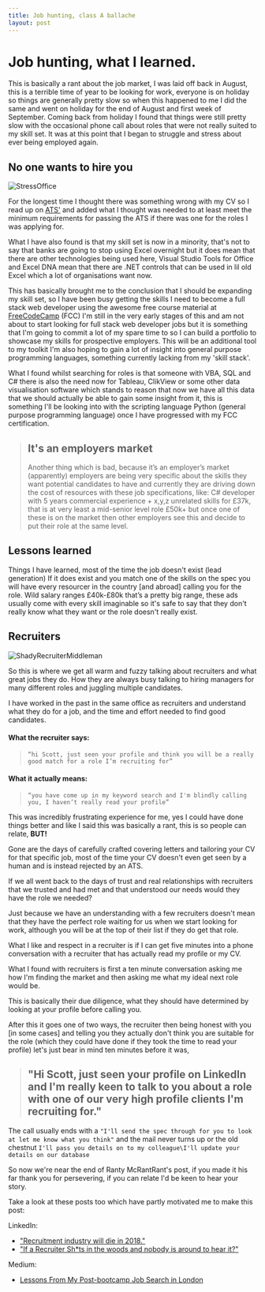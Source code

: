 ```yaml
---
title: Job hunting, class A ballache
layout: post
---
```


# Job hunting, what I learned.

This is basically a rant about the job market, I was laid off back in August, this is a terrible time of year to be looking for work, everyone is on holiday so things are generally pretty slow so when this happened to me I did the same and went on holiday for the end of August and first week of September. Coming back from holiday I found that things were still pretty slow with the occasional phone call about roles that were not really suited to my skill set. It was at this point that I began to struggle and stress about ever being employed again.

## No one wants to hire you

![StressOffice](https://i.imgsafe.org/1c6b4e1c47.jpeg)

For the longest time I thought there was something wrong with my CV so I read up on [ATS'](https://lmgtfy.com/?q=what+is+an+ats) and added what I thought was needed to at least meet the minimum requirements for passing the ATS if there was one for the roles I was applying for. 

What I have also found is that my skill set is now in a minority, that's not to say that banks are going to stop using Excel overnight but it does mean that there are other technologies being used here, Visual Studio Tools for Office and Excel DNA mean that there are .NET controls that can be used in lil old Excel which a lot of organisations want now.

This has basically brought me to the conclusion that I should be expanding my skill set, so I have been busy getting the skills I need to become a full stack web developer using the awesome free course material at [FreeCodeCamp](https://www.freecodecamp.com) (FCC) I'm still in the very early stages of this and am not about to start looking for full stack web developer jobs but it is something that I'm going to commit a lot of my spare time to so I can build a portfolio to showcase my skills for prospective employers. This will be an additional tool to my toolkit I'm also hoping to gain a lot of insight into general purpose programming languages, something currently lacking from my 'skill stack'.

What I found whilst searching for roles is that someone with VBA, SQL and C# there is also the need now for Tableau, ClikView or some other data visualisation software which stands to reason that now we have all this data that we should actually be able to gain some insight from it, this is something I'll be looking into with the scripting language Python (general purpose programming language) once I have progressed with my FCC certification.

>## It's an employers market
>Another thing which is bad, because it’s an employer’s market (apparently) employers are being very specific about the skills they want potential candidates to have and currently they are driving down the cost of resources with these job specifications, like: C# developer with 5 years commercial experience + x,y,z unrelated skills for £37k, that is at very least a mid-senior level role £50k+ but once one of these is on the market then other employers see this and decide to put their role at the same level.  

## Lessons learned

Things I have learned, most of the time the job doesn't exist (lead generation) 
If it does exist and you match one of the skills on the spec you will have every resourcer in the country [and abroad] calling you for the role.
Wild salary ranges £40k-£80k that’s a pretty big range, these ads usually come with every skill imaginable so it's safe to say that they don't really know what they want or the role doesn't really exist.

## Recruiters

![ShadyRecruiterMiddleman](https://i.imgsafe.org/1c7846872b.jpg)

So this is where we get all warm and fuzzy talking about recruiters and what great jobs they do. How they are always busy talking to hiring managers for many different roles and juggling multiple candidates.

I have worked in the past in the same office as recruiters and understand what they do for a job, and the time and effort needed to find good candidates.

#### What the recruiter says:
>```“hi Scott, just seen your profile and think you will be a really good match for a role I’m recruiting for”```

#### What it actually means:
>```“you have come up in my keyword search and I'm blindly calling you, I haven’t really read your profile”```

This was incredibly frustrating experience for me, yes I could have done things better and like I said this was basically a rant, this is so people can relate, **BUT!**

Gone are the days of carefully crafted covering letters and tailoring your CV for that specific job, most of the time your CV doesn't even get seen by a human and is instead rejected by an ATS.

If we all went back to the days of trust and real relationships with recruiters that we trusted and had met and that understood our needs would they have the role we needed?

Just because we have an understanding with a few recruiters doesn't mean that they have the perfect role waiting for us when we start looking for work, although you will be at the top of their list if they do get that role.

What I like and respect in a recruiter is if I can get five minutes into a phone conversation with a recruiter that has actually read my profile or my CV.

What I found with recruiters is first a ten minute conversation asking me how I'm finding the market and then asking me what my ideal next role would be. 

This is basically their due diligence, what they should have determined by looking at your profile before calling you.

After this it goes one of two ways, the recruiter then being honest with you [in some cases] and telling you they actually don't think you are suitable for the role (which they could have done if they took the time to read your profile) let's just bear in mind ten minutes before it was, 

>## "Hi Scott, just seen your profile on LinkedIn and I'm really keen to talk to you about a role with one of our very high profile clients I'm recruiting for."

The call usually ends with a ```"I'll send the spec through for you to look at let me know what you think"``` and the mail never turns up or the old chestnut ```I'll pass you details on to my colleague\I'll update your details on our database```

So now we're near the end of Ranty McRantRant's post, if you made it his far thank you for persevering, if you can relate I'd be keen to hear your story.

Take a look at these posts too which have partly motivated me to make this post:

LinkedIn:
* ["Recruitment industry will die in 2018."](https://www.linkedin.com/pulse/recruitment-industry-die-2018-oleg-vishnepolsky)
* ["If a Recruiter Sh*ts in the woods and nobody is around to hear it?"](https://www.linkedin.com/pulse/recruiter-shts-woods-nobody-around-hear-tim-chattaway)

Medium:
* [Lessons From My Post-bootcamp Job Search in London](https://medium.freecodecamp.com/lessons-from-my-post-bootcamp-job-search-in-london-cb37ea12ec2f#.ckpg5lkpa)

